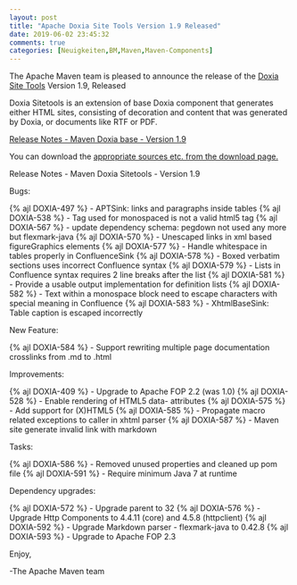 ```yaml
---
layout: post
title: "Apache Doxia Site Tools Version 1.9 Released"
date: 2019-06-02 23:45:32
comments: true
categories: [Neuigkeiten,BM,Maven,Maven-Components]
---
```

The Apache Maven team is pleased to announce the release of the 
[Doxia Site Tools](http://maven.apache.org/doxia/doxia-sitetools/) Version 1.9, 
Released

Doxia Sitetools is an extension of base Doxia component that generates either 
HTML sites, consisting of decoration and content that was generated by Doxia, 
or documents like RTF or PDF.

<!-- more -->

[Release Notes - Maven Doxia base - Version 1.9](https://issues.apache.org/jira/secure/ReleaseNote.jspa?projectId=12317320&version=12343094)

 
You can download the [appropriate sources etc. from the download page.][download]
 


Release Notes - Maven Doxia Sitetools - Version 1.9

Bugs:

{% ajl DOXIA-497 %} - APTSink: links and paragraphs inside tables
{% ajl DOXIA-538 %} - Tag <tt></tt> used for monospaced is not a valid html5 tag
{% ajl DOXIA-567 %} - update dependency schema: pegdown not used any more but flexmark-java
{% ajl DOXIA-570 %} - Unescaped links in xml based figureGraphics elements
{% ajl DOXIA-577 %} - Handle whitespace in tables properly in ConfluenceSink
{% ajl DOXIA-578 %} - Boxed verbatim sections uses incorrect Confluence syntax
{% ajl DOXIA-579 %} - Lists in Confluence syntax requires 2 line breaks after the list
{% ajl DOXIA-581 %} - Provide a usable output implementation for definition lists
{% ajl DOXIA-582 %} - Text within a monospace block need to escape characters with special meaning in Confluence
{% ajl DOXIA-583 %} - XhtmlBaseSink: Table caption is escaped incorrectly

New Feature:

{% ajl DOXIA-584 %} - Support rewriting multiple page documentation crosslinks from .md to .html

Improvements:

{% ajl DOXIA-409 %} - Upgrade to Apache FOP 2.2 (was 1.0)
{% ajl DOXIA-528 %} - Enable rendering of HTML5 data- attributes
{% ajl DOXIA-575 %} - Add support for (X)HTML5
{% ajl DOXIA-585 %} - Propagate macro related exceptions to caller in xhtml parser
{% ajl DOXIA-587 %} - Maven site generate invalid link with markdown

Tasks:

{% ajl DOXIA-586 %} - Removed unused properties and cleaned up pom file
{% ajl DOXIA-591 %} - Require minimum Java 7 at runtime

Dependency upgrades:

{% ajl DOXIA-572 %} - Upgrade parent to 32
{% ajl DOXIA-576 %} - Upgrade Http Components to 4.4.11 (core) and 4.5.8 (httpclient)
{% ajl DOXIA-592 %} - Upgrade Markdown parser - flexmark-java to 0.42.8
{% ajl DOXIA-593 %} - Upgrade to Apache FOP 2.3


Enjoy,

-The Apache Maven team

[download]: http://maven.apache.org/doxia/doxia-sitetools/download.cgi
